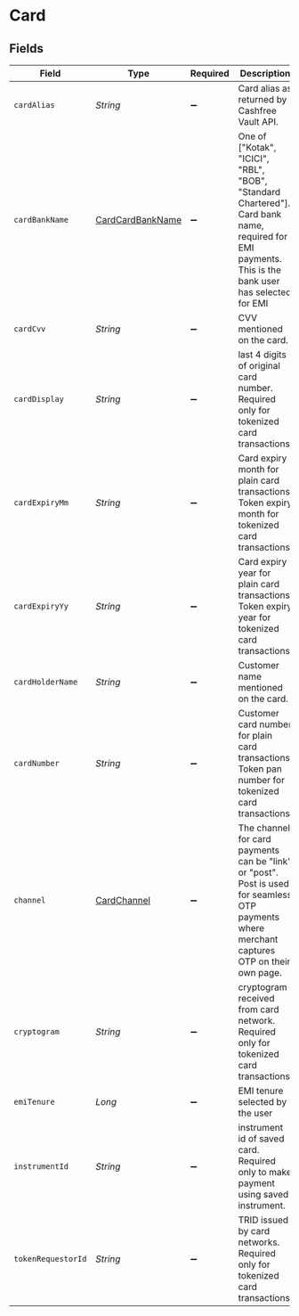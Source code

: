 # Card


## Fields

| Field                                                                                                                                                | Type                                                                                                                                                 | Required                                                                                                                                             | Description                                                                                                                                          |
| ---------------------------------------------------------------------------------------------------------------------------------------------------- | ---------------------------------------------------------------------------------------------------------------------------------------------------- | ---------------------------------------------------------------------------------------------------------------------------------------------------- | ---------------------------------------------------------------------------------------------------------------------------------------------------- |
| `cardAlias`                                                                                                                                          | *String*                                                                                                                                             | :heavy_minus_sign:                                                                                                                                   | Card alias as returned by Cashfree Vault API.                                                                                                        |
| `cardBankName`                                                                                                                                       | [CardCardBankName](../../models/shared/CardCardBankName.md)                                                                                          | :heavy_minus_sign:                                                                                                                                   | One of ["Kotak", "ICICI", "RBL", "BOB", "Standard Chartered"]. Card bank name, required for EMI payments. This is the bank user has selected for EMI |
| `cardCvv`                                                                                                                                            | *String*                                                                                                                                             | :heavy_minus_sign:                                                                                                                                   | CVV mentioned on the card.                                                                                                                           |
| `cardDisplay`                                                                                                                                        | *String*                                                                                                                                             | :heavy_minus_sign:                                                                                                                                   | last 4 digits of original card number. Required only for tokenized card transactions.                                                                |
| `cardExpiryMm`                                                                                                                                       | *String*                                                                                                                                             | :heavy_minus_sign:                                                                                                                                   | Card expiry month for plain card transactions. Token expiry month for tokenized card transactions.                                                   |
| `cardExpiryYy`                                                                                                                                       | *String*                                                                                                                                             | :heavy_minus_sign:                                                                                                                                   | Card expiry year for plain card transactions. Token expiry year for tokenized card transactions.                                                     |
| `cardHolderName`                                                                                                                                     | *String*                                                                                                                                             | :heavy_minus_sign:                                                                                                                                   | Customer name mentioned on the card.                                                                                                                 |
| `cardNumber`                                                                                                                                         | *String*                                                                                                                                             | :heavy_minus_sign:                                                                                                                                   | Customer card number for plain card transactions. Token pan number for tokenized card transactions.                                                  |
| `channel`                                                                                                                                            | [CardChannel](../../models/shared/CardChannel.md)                                                                                                    | :heavy_minus_sign:                                                                                                                                   | The channel for card payments can be "link" or "post". Post is used for seamless OTP payments where merchant captures OTP on their own page.         |
| `cryptogram`                                                                                                                                         | *String*                                                                                                                                             | :heavy_minus_sign:                                                                                                                                   | cryptogram received from card network. Required only for tokenized card transactions.                                                                |
| `emiTenure`                                                                                                                                          | *Long*                                                                                                                                               | :heavy_minus_sign:                                                                                                                                   | EMI tenure selected by the user                                                                                                                      |
| `instrumentId`                                                                                                                                       | *String*                                                                                                                                             | :heavy_minus_sign:                                                                                                                                   | instrument id of saved card. Required only to make payment using saved instrument.                                                                   |
| `tokenRequestorId`                                                                                                                                   | *String*                                                                                                                                             | :heavy_minus_sign:                                                                                                                                   | TRID issued by card networks. Required only for tokenized card transactions.                                                                         |